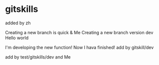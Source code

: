 # gitskills

added by zh

Creating a new branch is quick & Me
Creating a new branch version dev
Hello
world

I'm developing the new function!
Now I hava finished!
add by gitskill/dev

add by test/gitskills/dev and Me


